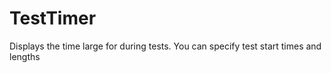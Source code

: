 # TestTimer
 Displays the time large for during tests. You can specify test start times and lengths
